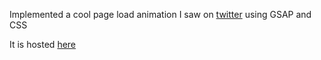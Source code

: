 Implemented a cool page load animation I saw on [twitter](https://twitter.com/Ayoolafelix/status/1479157194029514754?s=20) using GSAP and CSS

It is hosted [here](https://currrsive.netlify.app/) 
